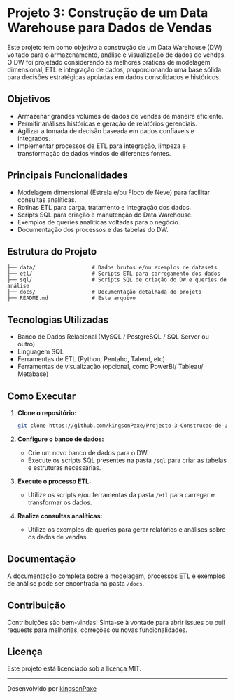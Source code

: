# Projeto 3: Construção de um Data Warehouse para Dados de Vendas

Este projeto tem como objetivo a construção de um Data Warehouse (DW) voltado para o armazenamento, análise e visualização de dados de vendas. O DW foi projetado considerando as melhores práticas de modelagem dimensional, ETL e integração de dados, proporcionando uma base sólida para decisões estratégicas apoiadas em dados consolidados e históricos.

## Objetivos

- Armazenar grandes volumes de dados de vendas de maneira eficiente.
- Permitir análises históricas e geração de relatórios gerenciais.
- Agilizar a tomada de decisão baseada em dados confiáveis e integrados.
- Implementar processos de ETL para integração, limpeza e transformação de dados vindos de diferentes fontes.

## Principais Funcionalidades

- Modelagem dimensional (Estrela e/ou Floco de Neve) para facilitar consultas analíticas.
- Rotinas ETL para carga, tratamento e integração dos dados.
- Scripts SQL para criação e manutenção do Data Warehouse.
- Exemplos de queries analíticas voltadas para o negócio.
- Documentação dos processos e das tabelas do DW.

## Estrutura do Projeto

```
├── data/                  # Dados brutos e/ou exemplos de datasets
├── etl/                   # Scripts ETL para carregamento dos dados
├── sql/                   # Scripts SQL de criação do DW e queries de análise
├── docs/                  # Documentação detalhada do projeto
├── README.md              # Este arquivo
```

## Tecnologias Utilizadas

- Banco de Dados Relacional (MySQL / PostgreSQL / SQL Server ou outro)
- Linguagem SQL
- Ferramentas de ETL (Python, Pentaho, Talend, etc)
- Ferramentas de visualização (opcional, como PowerBI/ Tableau/ Metabase)

## Como Executar

1. **Clone o repositório:**
    ```bash
    git clone https://github.com/kingsonPaxe/Projecto-3-Construcao-de-um-Data-Warehouse-para-Dados-de-Vendas.git
    ```

2. **Configure o banco de dados:**
   - Crie um novo banco de dados para o DW.
   - Execute os scripts SQL presentes na pasta `/sql` para criar as tabelas e estruturas necessárias.

3. **Execute o processo ETL:**
   - Utilize os scripts e/ou ferramentas da pasta `/etl` para carregar e transformar os dados.

4. **Realize consultas analíticas:**
   - Utilize os exemplos de queries para gerar relatórios e análises sobre os dados de vendas.

## Documentação

A documentação completa sobre a modelagem, processos ETL e exemplos de análise pode ser encontrada na pasta `/docs`.

## Contribuição

Contribuições são bem-vindas! Sinta-se à vontade para abrir issues ou pull requests para melhorias, correções ou novas funcionalidades.

## Licença

Este projeto está licenciado sob a licença MIT.

---
Desenvolvido por [kingsonPaxe](https://github.com/kingsonPaxe)
